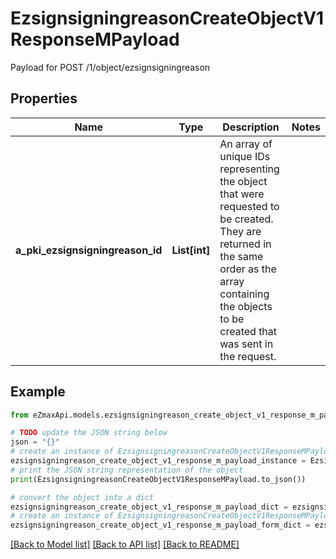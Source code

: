 # EzsignsigningreasonCreateObjectV1ResponseMPayload

Payload for POST /1/object/ezsignsigningreason

## Properties

Name | Type | Description | Notes
------------ | ------------- | ------------- | -------------
**a_pki_ezsignsigningreason_id** | **List[int]** | An array of unique IDs representing the object that were requested to be created.  They are returned in the same order as the array containing the objects to be created that was sent in the request. | 

## Example

```python
from eZmaxApi.models.ezsignsigningreason_create_object_v1_response_m_payload import EzsignsigningreasonCreateObjectV1ResponseMPayload

# TODO update the JSON string below
json = "{}"
# create an instance of EzsignsigningreasonCreateObjectV1ResponseMPayload from a JSON string
ezsignsigningreason_create_object_v1_response_m_payload_instance = EzsignsigningreasonCreateObjectV1ResponseMPayload.from_json(json)
# print the JSON string representation of the object
print(EzsignsigningreasonCreateObjectV1ResponseMPayload.to_json())

# convert the object into a dict
ezsignsigningreason_create_object_v1_response_m_payload_dict = ezsignsigningreason_create_object_v1_response_m_payload_instance.to_dict()
# create an instance of EzsignsigningreasonCreateObjectV1ResponseMPayload from a dict
ezsignsigningreason_create_object_v1_response_m_payload_form_dict = ezsignsigningreason_create_object_v1_response_m_payload.from_dict(ezsignsigningreason_create_object_v1_response_m_payload_dict)
```
[[Back to Model list]](../README.md#documentation-for-models) [[Back to API list]](../README.md#documentation-for-api-endpoints) [[Back to README]](../README.md)


